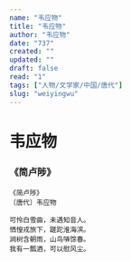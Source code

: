 ```yaml
---
name: "韦应物"
title: "韦应物"
author: "韦应物"
date: "737"
created: ""
updated: ""
draft: false
read: "1"
tags: ["人物/文学家/中国/唐代"]
slug: "weiyingwu"
---
```


# 韦应物

### 《简卢陟》

```
《简卢陟》
〔唐代〕韦应物

可怜白雪曲，未遇知音人。
恓惶戎旅下，蹉跎淮海滨。
涧树含朝雨，山鸟哢馀春。
我有一瓢酒，可以慰风尘。
```
